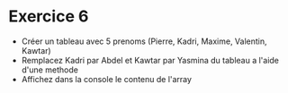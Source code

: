 # Exercice 6
- Créer un tableau avec 5 prenoms (Pierre, Kadri, Maxime, Valentin, Kawtar)
- Remplacez Kadri par Abdel et Kawtar par Yasmina du tableau a l'aide d'une methode
- Affichez dans la console le contenu de l'array
